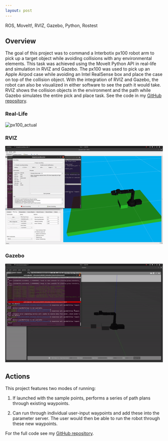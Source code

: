 ```yaml
---
layout: post
---
```

ROS, MoveIt!, RVIZ, Gazebo, Python, Rostest

## Overview
The goal of this project was to command a Interbotix px100 robot arm to pick up a target object while avoiding collisions with any environmental elements. This task was achieved using the MoveIt Python API in real-life and simulation in RVIZ and Gazebo. The px100 was used to pick up an Apple Airpod case while avoiding an Intel RealSense box and place the case on top of the collision object. With the integration of RVIZ and Gazebo, the robot can also be visualized in either software to see the path it would take. RVIZ shows the collision objects in the environment and the path while Gazebo simulates the entire pick and place task. See the code in my [GitHub repository](https://github.com/WallabyLester/Arm_Motion_Planning_and_Differential_Drive_Robot/tree/master/arm_move).

### Real-Life
![px100_actual](/files/helping-hand/px100_actual.gif "px100_actual.gif")

### RVIZ
![px100_rviz](/files/helping-hand/px100_rviz.gif "px100_rviz.gif")

### Gazebo
![px100_rviz](/files/helping-hand/px100_gazebo.gif "px100_gazebo.gif")

## Actions
This project features two modes of running:

1. If launched with the sample points, performs a series of path plans through existing waypoints. 

2. Can run through individual user-input waypoints and add these into the parameter server. The user would then be able to run the robot through these new waypoints. 

For the full code see my [GitHub repository](https://github.com/WallabyLester/Arm_Motion_Planning_and_Differential_Drive_Robot/tree/master/arm_move).